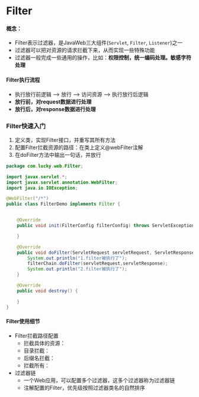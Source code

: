 # Filter 

#### 概念：

- Filter表示过滤器，是JavaWeb三大组件(`Servlet`, `Filter`, `Listener`)之一
- 过滤器可以把对资源的请求拦截下来，从而实现一些特殊功能
- 过滤器一般完成一些通用的操作，比如：**权限控制，统一编码处理。敏感字符处理**



#### Filter执行流程

- 执行放行前逻辑 --> 放行 --> 访问资源 --> 执行放行后逻辑
- **放行前，对request数据进行处理**
- **放行后，对response数据进行处理**



### Filter快速入门

1. 定义类，实现Filter接口，并重写其所有方法
2. 配置Filter拦截资源的路径：在类上定义@webFilter注解
3. 在doFilter方法中输出一句话，并放行

```java
package com.lucky.web.Filter;

import javax.servlet.*;
import javax.servlet.annotation.WebFilter;
import java.io.IOException;

@WebFilter("/*")
public class FilterDemo implements Filter {


    @Override
    public void init(FilterConfig filterConfig) throws ServletException {

    }

    @Override
    public void doFilter(ServletRequest servletRequest, ServletResponse servletResponse, FilterChain filterChain) throws IOException, ServletException {
        System.out.println("1.filter被执行了");
        filterChain.doFilter(servletRequest,servletResponse);
        System.out.println("2.filter被执行了");
    }

    @Override
    public void destroy() {

    }
}

```



#### Filter使用细节

- Filter拦截路径配置
  - 拦截具体的资源：
  - 目录拦截：
  - 后缀名拦截：
  - 拦截所有：
- 过滤器链
  - 一个Web应用，可以配置多个过滤器，这多个过滤器称为过滤器链
  - 注解配置的Filter，优先级按照过滤器类名的自然排序